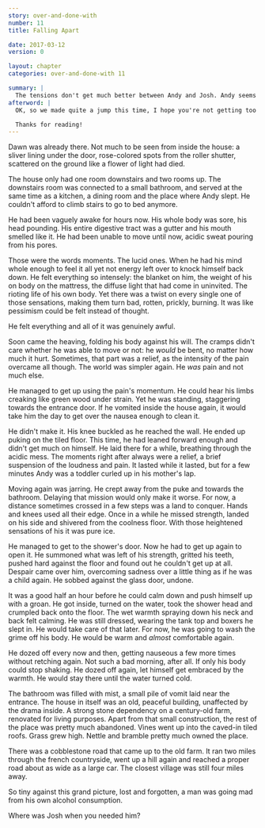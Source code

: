 ```yaml
---
story: over-and-done-with
number: 11
title: Falling Apart

date: 2017-03-12
version: 0

layout: chapter
categories: over-and-done-with 11

summary: |
  The tensions don't get much better between Andy and Josh. Andy seems to rely quite heavily on the bottle.
afterword: |
  OK, so we made quite a jump this time, I hope you're not getting too lost! Explanations will come in due time.

  Thanks for reading!
---
```

Dawn was already there. Not much to be seen from inside the house: a sliver lining under the door, rose-colored spots from the roller shutter, scattered on the ground like a flower of light had died.

The house only had one room downstairs and two rooms up. The downstairs room was connected to a small bathroom, and served at the same time as a kitchen, a dining room and the place where Andy slept. He couldn't afford to climb stairs to go to bed anymore.

He had been vaguely awake for hours now. His whole body was sore, his head pounding. His entire digestive tract was a gutter and his mouth smelled like it. He had been unable to move until now, acidic sweat pouring from his pores.

Those were the words moments. The lucid ones. When he had his mind whole enough to feel it all yet not energy left over to knock himself back down. He felt everything so intensely: the blanket on him, the weight of his on body on the mattress, the diffuse light that had come in uninvited. The rioting life of his own body. Yet there was a twist on every single one of those sensations, making them turn bad, rotten, prickly, burning. It was like pessimism could be felt instead of thought.

He felt everything and all of it was genuinely awful.

Soon came the heaving, folding his body against his will. The cramps didn't care whether he was able to move or not: he *would* be bent, no matter how much it hurt. Sometimes, that part was a relief, as the intensity of the pain overcame all though. The world was simpler again. He *was* pain and not much else.

He managed to get up using the pain's momentum. He could hear his limbs creaking like green wood under strain. Yet he was standing, staggering towards the entrance door. If he vomited inside the house again, it would take him the day to get over the nausea enough to clean it.

He didn't make it. His knee buckled as he reached the wall. He ended up puking on the tiled floor. This time, he had leaned forward enough and didn't get much on himself. He laid there for a while, breathing through the acidic mess. The moments right after always were a relief, a brief suspension of the loudness and pain. It lasted while it lasted, but for a few minutes Andy was a toddler curled up in his mother's lap.

Moving again was jarring. He crept away from the puke and towards the bathroom. Delaying that mission would only make it worse. For now, a distance sometimes crossed in a few steps was a land to conquer. Hands and knees used all their edge. Once in a while he missed strength, landed on his side and shivered from the coolness floor. With those heightened sensations of his it was pure ice.

He managed to get to the shower's door. Now he had to get up again to open it. He summoned what was left of his strength, gritted his teeth, pushed hard against the floor and found out he couldn't get up at all. Despair came over him, overcoming sadness over a little thing as if he was a child again. He sobbed against the glass door, undone.

It was a good half an hour before he could calm down and push himself up with a groan. He got inside, turned on the water, took the shower head and crumpled back onto the floor. The wet warmth spraying down his neck and back felt calming. He was still dressed, wearing the tank top and boxers he slept in. He would take care of that later. For now, he was going to wash the grime off his body. He would be warm and *almost* comfortable again.

He dozed off every now and then, getting nauseous a few more times without retching again. Not such a bad morning, after all. If only his body could stop shaking. He dozed off again, let himself get embraced by the warmth. He would stay there until the water turned cold.

The bathroom was filled with mist, a small pile of vomit laid near the entrance. The house in itself was an old, peaceful building, unaffected by the drama inside. A strong stone dependency on a century-old farm, renovated for living purposes. Apart from that small construction, the rest of the place was pretty much abandoned. Vines went up into the caved-in tiled roofs. Grass grew high. Nettle and bramble pretty much owned the place.

There was a cobblestone road that came up to the old farm. It ran two miles through the french countryside, went up a hill again and reached a proper road about as wide as a large car. The closest village was still four miles away.

So tiny against this grand picture, lost and forgotten, a man was going mad from his own alcohol consumption.

Where was Josh when you needed him?

